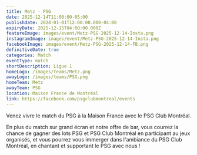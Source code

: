 ```yaml
---
title: Metz - PSG
date: 2025-12-14T11:00:00-05:00
publishdate: 2024-01-01T12:00:00.000-04:00
expiryDate: 2025-12-15T04:00:00.000Z
featureImage: images/event/Metz-PSG-2025-12-14-Insta.png
instagramImage: images/event/Metz-PSG-2025-12-14-Insta.png
facebookImage: images/event/Metz-PSG-2025-12-14-FB.png
definitiveDate: true
categories: Match
eventType: match
shortDescription: Ligue 1
homeLogo: /images/teams/Metz.png
awayLogo: /images/teams/PSG.png
homeTeam: Metz
awayTeam: PSG
location: Maison France de Montréal
link: https://facebook.com/psgclubmontreal/events
---
```


Venez vivre le match du PSG à la Maison France avec le PSG Club Montréal.

En plus du match sur grand écran et notre offre de bar, vous courrez la chance de gagner des lots PSG et PSG Club Montréal en participant au jeux organisés, et vous pourrez vous immerger dans l'ambiance du PSG Club Montréal, en chantant et supportant le PSG avec nous !
